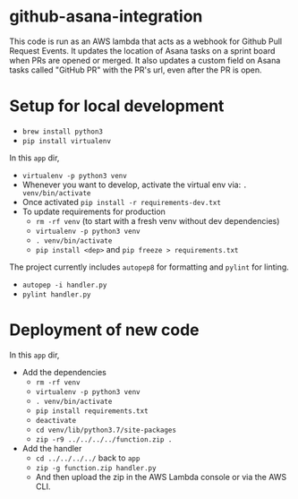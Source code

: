# github-asana-integration
This code is run as an AWS lambda that acts as a webhook for Github Pull Request Events. It updates the location of Asana tasks on a sprint board when PRs are opened or merged. It also updates a custom field on Asana tasks called "GitHub PR" with the PR's url, even after the PR is open. 

# Setup for local development
* `brew install python3`
* `pip install virtualenv`
  
In this `app` dir, 
  * `virtualenv -p python3 venv`
  * Whenever you want to develop, activate the virtual env via: `. venv/bin/activate`
  * Once activated `pip install -r requirements-dev.txt`
  * To update requirements for production 
    * `rm -rf venv` (to start with a fresh venv without dev dependencies)
    * `virtualenv -p python3 venv`
    * `. venv/bin/activate`
    * `pip install <dep>` and `pip freeze > requirements.txt`

The project currently includes `autopep8` for formatting and `pylint` for linting.
  * `autopep -i handler.py`
  * `pylint handler.py`

# Deployment of new code
In this `app` dir,
  * Add the dependencies
    * `rm -rf venv`
    * `virtualenv -p python3 venv`
    * `. venv/bin/activate`
    * `pip install requirements.txt`
    * `deactivate`
    * `cd venv/lib/python3.7/site-packages`
    * `zip -r9 ../../../../function.zip .`
  * Add the handler
    * `cd ../../../../` back to `app`
    * `zip -g function.zip handler.py`
    * And then upload the zip in the AWS Lambda console or via the AWS CLI.
